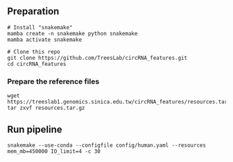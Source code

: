 ## Preparation
```
# Install "snakemake"
mamba create -n snakemake python snakemake
mamba activate snakemake

# Clone this repo
git clone https://github.com/TreesLab/circRNA_features.git
cd circRNA_features
```

### Prepare the reference files
```
wget https://treeslab1.genomics.sinica.edu.tw/circRNA_features/resources.tar.gz
tar zxvf resources.tar.gz
```


## Run pipeline
```
snakemake --use-conda --configfile config/human.yaml --resources mem_mb=450000 IO_limit=4 -c 30
```
